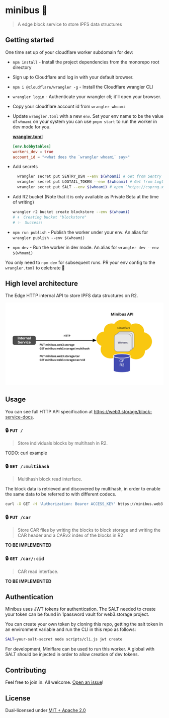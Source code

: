 # minibus 🚐

> A edge block service to store IPFS data structures

## Getting started

One time set up of your cloudflare worker subdomain for dev:

- `npm install` - Install the project dependencies from the monorepo root directory
- Sign up to Cloudflare and log in with your default browser.
- `npm i @cloudflare/wrangler -g` - Install the Cloudflare wrangler CLI
- `wrangler login` - Authenticate your wrangler cli; it'll open your browser.
- Copy your cloudflare account id from `wrangler whoami`
- Update `wrangler.toml` with a new `env`. Set your env name to be the value of `whoami` on your system you can use `pnpm start` to run the worker in dev mode for you.

  [**wrangler.toml**](./wrangler.toml)

  ```toml
  [env.bobbytables]
  workers_dev = true
  account_id = "<what does the `wrangler whoami` say>"
  ```

- Add secrets

  ```sh
    wrangler secret put SENTRY_DSN --env $(whoami) # Get from Sentry (not required for dev)
    wrangler secret put LOGTAIL_TOKEN --env $(whoami) # Get from Logtail
    wrangler secret put SALT --env $(whoami) # open `https://csprng.xyz/v1/api` in the browser and use the value of `Data`
  ```

- Add R2 bucket (Note that it is only available as Private Beta at the time of writing)

  ```sh
  wrangler r2 bucket create blockstore --env $(whoami)
  # 🌀  Creating bucket "blockstore"
  # ✨  Success!
  ```

- `npm run publish` - Publish the worker under your env. An alias for `wrangler publish --env $(whoami)`
- `npm dev` - Run the worker in dev mode. An alias for `wrangler dev --env $(whoami)`

You only need to `npm dev` for subsequent runs. PR your env config to the `wrangler.toml` to celebrate 🎉

## High level architecture

The Edge HTTP internal API to store IPFS data structures on R2.

![High level Architecture](./minibus.web3.storage-api.jpg)

## Usage

You can see full HTTP API specification at https://web3.storage/block-service-docs.

### 🔒 `PUT /`

> Store individuals blocks by multihash in R2.

TODO: curl example

### 🔒 `GET /:multihash`

> Multihash block read interface.

The block data is retrieved and discovered by multihash, in order to enable the same data to be referred to with different codecs.

```sh
curl -X GET -H 'Authorization: Bearer ACCESS_KEY' https://minibus.web3.storage/bciqjhirzogurjzpkzpykrusrktg2gcodyhds7o4zctkhyyhtznublca
```

### 🔒 `PUT /car`

> Store CAR files by writing the blocks to block storage and writing the CAR header and a CARv2 index of the blocks in R2

__TO BE IMPLEMENTED__

### 🔒 `GET /car/:cid`

> CAR read interface.

__TO BE IMPLEMENTED__

## Authentication

Minibus uses JWT tokens for authentication. The SALT needed to create your token can be found in 1password vault for web3.storage project.

You can create your own token by cloning this repo, getting the salt token in an environment variable and run the CLI in this repo as follows:

```sh
SALT=your-salt-secret node scripts/cli.js jwt create
```

For development, Miniflare can be used to run this worker. A global with SALT should be injected in order to allow creation of dev tokens.

## Contributing

Feel free to join in. All welcome. [Open an issue](https://github.com/web3-storage/edge-block-service/issues)!

## License

Dual-licensed under [MIT + Apache 2.0](https://github.com/web3-storage/edge-block-service/blob/main/LICENSE.md)
